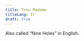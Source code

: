 ```yaml
---
title: Trou Madame
titleLang: fr
draft: true
---
```


Also called “Nine Holes” in English.

<!--

See also Nine Holes/Bumble Puppy

https://www.alamy.com/stock-photo-youths-playing-bumble-puppy-or-nine-holes-near-the-templa-of-vesta-57292455.html
https://georgianera.wordpress.com/2018/06/28/skittles-and-nine-holes-or-bumble-puppy-sporting-pastimes-in-the-georgian-era/

-->

<!--
https://shakespeareillustration.org/2016/07/01/trol-my-dames-costume-temp-eliz-from-specimen/
https://www.istockphoto.com/vector/nine-holes-gm175396716-20296398
-->

